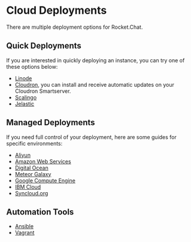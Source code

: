 # Cloud Deployments

There are multiple deployment options for Rocket.Chat.

## Quick Deployments

If you are interested in quickly deploying an instance, you can try one of these options below:

* [Linode](https://apps.sandstorm.io/app/vfnwptfn02ty21w715snyyczw0nqxkv3jvawcah10c6z7hj1hnu0)
* [Cloudron](https://cloudron.io/appstore.html#chat.rocket.cloudronapp), you can install and receive automatic updates on your Cloudron Smartserver.
* [Scalingo](../other-deployment-methods/nonofficial-methods/scalingo.md)
* [Jelastic](../other-deployment-methods/nonofficial-methods/jelastic.md)

## Managed Deployments

If you need full control of your deployment, here are some guides for specific environments:

* [Aliyun](../other-deployment-methods/nonofficial-methods/aliyun.md)
* [Amazon Web Services](aws.md)
* [Digital Ocean](digitalocean.md)
* [Meteor Galaxy](../other-deployment-methods/nonofficial-methods/galaxy.md)
* [Google Compute Engine](https://github.com/RocketChat/docs/blob/master/quick-start/installing-and-updating/paas-deployments/broken-reference/README.md)
* [IBM Cloud](ibm-cloud.md)
* [Syncloud.org](../other-deployment-methods/nonofficial-methods/syncloud.md)

## Automation Tools

* [Ansible](../../scaling-rocket.chat/automation-tools/ansible.md)
* [Vagrant](../../scaling-rocket.chat/automation-tools/vagrant.md)
